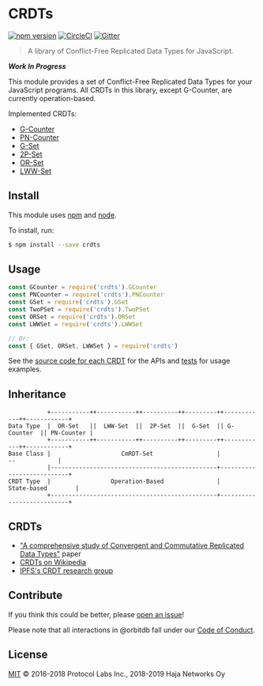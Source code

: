 # CRDTs

[![npm version](https://badge.fury.io/js/crdts.svg)](https://www.npmjs.com/package/crdts)
[![CircleCI](https://circleci.com/gh/orbitdb/crdts.svg?style=shield)](https://circleci.com/gh/orbitdb/crdts)
[![Gitter](https://img.shields.io/gitter/room/nwjs/nw.js.svg)](https://gitter.im/orbitdb/Lobby)

> A library of Conflict-Free Replicated Data Types for JavaScript.

***Work In Progress***

This module provides a set of Conflict-Free Replicated Data Types for your JavaScript programs. All CRDTs in this library, except G-Counter, are currently operation-based.

Implemented CRDTs:

- [G-Counter](https://github.com/orbitdb/crdts/blob/master/src/G-Counter.js)
- [PN-Counter](https://github.com/orbitdb/crdts/blob/master/src/PN-Counter.js)
- [G-Set](https://github.com/orbitdb/crdts/blob/master/src/G-Set.js)
- [2P-Set](https://github.com/orbitdb/crdts/blob/master/src/2P-Set.js)
- [OR-Set](https://github.com/orbitdb/crdts/blob/master/src/OR-Set.js)
- [LWW-Set](https://github.com/orbitdb/crdts/blob/master/src/LWW-Set.js)

## Install

This module uses [npm](https://www.npmjs.com/) and [node](https://nodejs.org/en/).

To install, run:

```sh
$ npm install --save crdts
```

## Usage

```javascript
const GCounter = require('crdts').GCounter
const PNCounter = require('crdts').PNCounter
const GSet = require('crdts').GSet
const TwoPSet = require('crdts').TwoPSet
const ORSet = require('crdts').ORSet
const LWWSet = require('crdts').LWWSet

// Or:
const { GSet, ORSet, LWWSet } = require('crdts')
```

See the [source code for each CRDT](https://github.com/orbitdb/crdts/blob/master/src) for the APIs and [tests](https://github.com/orbitdb/crdts/blob/master/test/) for usage examples.

## Inheritance

```
           +-----------++-----------++----------++---------++------------++------------+
Data Type  |  OR-Set   ||  LWW-Set  ||  2P-Set  ||  G-Set  || G-Counter  || PN-Counter |
           +-----------++-----------++----------++---------++------------++------------+
Base Class |                    CmRDT-Set                  |             --            |
           |-----------------------------------------------+---------------------------+
CRDT Type  |                 Operation-Based               |        State-based        |
           +-----------------------------------------------+---------------------------+
```

## CRDTs

- ["A comprehensive study of Convergent and Commutative Replicated Data Types"](http://hal.upmc.fr/inria-00555588/document) paper
- [CRDTs on Wikipedia](https://en.wikipedia.org/wiki/Conflict-free_replicated_data_type#Known_CRDTs)
- [IPFS's CRDT research group](https://github.com/ipfs/research-CRDT)

## Contribute

If you think this could be better, please [open an issue](https://github.com/orbitdb/crdts/issues/new)!

Please note that all interactions in @orbitdb fall under our [Code of Conduct](CODE_OF_CONDUCT.md).

## License

[MIT](LICENSE) © 2016-2018 Protocol Labs Inc., 2018-2019 Haja Networks Oy
